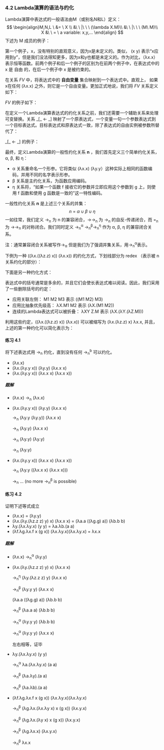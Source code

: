 ### 4.2 Lambda演算的语法与约化

Lambda演算中表达式的一般语法由M（或别名N和L）定义：
$$
\begin{align}M,N,L \ &= \ X \\
&\ \ |\ \ \ (\lambda X.M)\\
&\ \ |\ \ \ (M\ M)\\
X &\ \ = \ a variable: x,y,...
\end{align}
$$
下述为 M 成员的例子：

第一个例子，x，没有特别的直观意义，因为x是未定义的。类似， (x y) 表示“x应用到y”，但是我们没法得知更多，因为x和y也都是未定义的。作为对比，（λx.x）表示恒等函数。前两个例子和后一个例子的区别为在前两个例子中，在表达式中的 x 是 自由 的，在后一个例子中 x 是被约束的。

在关系 *FV* 中，将表达式中的 **自由变量** 集合映射到一个表达式中。直观上， 如果x在任何 (λx.x) 之外，则它是一个自由变量。更加正式地说，我们将 *FV* 关系定义如下：

*FV* 的例子如下：

在定义一个Lambda演算表达式的约化关系之前，我们还需要一个辅助关系来处理可变替换。关系 \_[_ ← _] 映射了一个原表达式，一个变量一句一个参数表达式到一个目标表达式。目标表达式和原表达式一致，除了表达式的自由实例被参数所替代了：

 \_[_ ← _] 的例子：

最终，定义Lambda演算的一般性约化关系 **n** ，我们首先定义三个简单约化关系，α, β, 和 η：

- α 关系重命名一个形参。它将类似 (λx.x) (λy.y）这种实际上相同的函数编码，并用不同的名字表示形参。
- β 关系是主约化关系，为函数应用编码。
- η 关系将，“如果一个函数 f 接收它的参数并立即应用这个参数到 g 上，则使用 f 函数和使用 g 函数是一致的”这一特性编码。

一般性约化关系 **n** 是上述三个关系的并集：
$$
n \ =\ \alpha\cup\beta\cup\eta
$$
一如往常，我们定义 →<sub>n</sub> 为 n 的兼容闭合，→→<sub>n</sub> 为 →<sub>n</sub> 的自反-传递闭合，而 =<sub>n</sub> 为 →→<sub>n</sub> 的对称闭合。我们同时定义 →<sub>n</sub><sup>α</sup> →<sub>n</sub><sup>β</sup>→<sub>n</sub><sup>η</sup> 作为 α, β, η 的兼容闭合关系。

注：通常兼容闭合关系被写作→<sub>α</sub> 但是我们为了强调并集关系，用→<sub>n</sub><sup>α</sup>表示。

下例为一种 ((λx.((λz.z) x)) (λx.x)) 的约化方式，下划线部分为 redex （表示被 n 关系约化的部分）：

下面是另一种约化方式：

表达式中的括号通常是多余的，并且它们会使长表达式难以阅读。因此，我们采用了一些删除括号的约定：

- 应用关联左侧： M1 M2 M3 表示 ((M1 M2) M3)
- 应用比抽象优先级高： λX.M1 M2 表示 (λX.(M1 M2))
- 连续的Lambda表达式可以被折叠： λXY Z.M 表示 (λX.(λY.(λZ.M)))

利用这些约定，((λx.((λz.z) x)) (λx.x)) 可以被缩写为 (λx.(λz.z) x) λx.x, 并且，上述的第一种约化可以简化表示为：

#### 练习 4.1 

将下述表达式用  →<sub>n</sub> 约化，直到没有任何  →<sub>n</sub><sup>b</sup> 可以约化。

- (λx.x)
- (λx.(λy.y x)) (λy.y) (λx.x x)
- (λx.(λy.y x)) (λx.x x) (λx.x x))

##### 题解

- (λx.x) →<sub>n</sub> (λx.x)

- (λx.(λy.y x)) (λy.y) (λx.x x)

  →<sub>n</sub> (λy.y (λy.y)) (λx.x x)

  →<sub>n</sub> (λy.y) (λx.x x)

  →<sub>n</sub> (λy.y) (λy.y)

  →<sub>n</sub> (λy.y)
  
- (λx.(λy.y x)) (λx.x x) (λx.x x))

  →<sub>n</sub> (λy.y ((λx.x x) (λx.x x)))

  →<sub>n</sub> ... (no more →<sub>n</sub><sup>β</sup> is possible)

#### 练习 4.2

证明下述等式成立

- (λx.x) = (λy.y)
- (λx.(λy.(λz.z z) y) x) (λx.x x) = (λa.a ((λg.g) a)) (λb.b b)
- λy.(λx.λy.x) (y y) = λa.λb.(a a)
- (λf.λg.λx.f x (g x)) (λx.λy.x)(λx.λy.x) = λx.x

##### 题解

- (λx.x) →<sub>n</sub><sup>α</sup> (λy.y)

- (λx.(λy.(λz.z z) y) x) (λx.x x)

  →<sub>n</sub><sup>η</sup> (λy.(λz.z z) y) (λx.x x)

  →<sub>n</sub><sup>β</sup> (λy.y y) (λx.x x)

  (λa.a ((λg.g) a)) (λb.b b)

  →<sub>n</sub><sup>β</sup> (λa.a a) (λb.b b)

  →<sub>n</sub><sup>α</sup> (λy.y y) (λb.b b)

  →<sub>n</sub><sup>α</sup> (λy.y y) (λx.x x)

  左右相等，证毕

- λy.(λx.λy.x) (y y) 

  →<sub>n</sub><sup>α</sup> λa.(λx.λy.x) (a a) 

  →<sub>n</sub><sup>β</sup> (λa.λy).(a a)

  →<sub>n</sub><sup>β</sup> (λa.λb).(a a)

- (λf.λg.λx.f x (g x)) (λx.λy.x)(λx.λy.x)

  →<sub>n</sub><sup>β</sup> (λg.λx.(λx.λy x) x (g x)) (λx.y.x)

  →<sub>n</sub><sup>β</sup> (λg.λx.(λy x) x (g x)) (λx.y.x)

  →<sub>n</sub><sup>β</sup> (λg.λx.x) (λx.y.x)

  →<sub>n</sub><sup>β</sup> λx.x